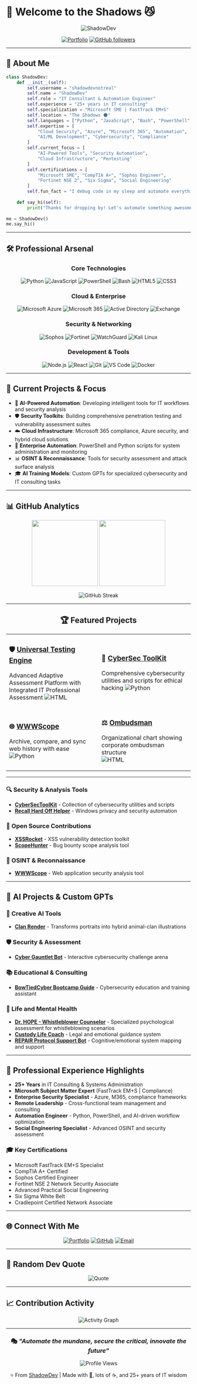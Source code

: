 # 👋 Welcome to the Shadows 😼

<div align="center">
  
  ![ShadowDev](https://readme-typing-svg.herokuapp.com/?font=Fira+Code&size=30&pause=1000&color=9d50bb&center=true&vCenter=true&width=435&lines=I'm+ShadowDev;Script+Kitty;IT+Consultant;25%2B+Years+Experience;Microsoft+SME)
  
  [![Portfolio](https://img.shields.io/badge/Portfolio-shadowdevnotreal.github.io-blueviolet?style=for-the-badge&logo=github-pages)](https://shadowdevnotreal.github.io)
  [![GitHub followers](https://img.shields.io/github/followers/shadowdevnotreal?style=for-the-badge&logo=github&color=9d50bb)](https://github.com/shadowdevnotreal)
  
</div>

---

## 🌟 About Me

```python
class ShadowDev:
    def __init__(self):
        self.username = "shadowdevnotreal"
        self.name = "ShadowDev"
        self.role = "IT Consultant & Automation Engineer"
        self.experience = "25+ years in IT consulting"
        self.specialization = "Microsoft SME | FastTrack EM+S"
        self.location = "The Shadows 🌑"
        self.languages = ["Python", "JavaScript", "Bash", "PowerShell", "HTML/CSS"]
        self.expertise = [
            "Cloud Security", "Azure", "Microsoft 365", "Automation",
            "AI/ML Development", "Cybersecurity", "Compliance"
        ]
        self.current_focus = [
            "AI-Powered Tools", "Security Automation", 
            "Cloud Infrastructure", "Pentesting"
        ]
        self.certifications = [
            "Microsoft SME", "CompTIA A+", "Sophos Engineer",
            "Fortinet NSE 2", "Six Sigma", "Social Engineering"
        ]
        self.fun_fact = "I debug code in my sleep and automate everything 😴"
    
    def say_hi(self):
        print("Thanks for dropping by! Let's automate something awesome together 🚀")
        
me = ShadowDev()
me.say_hi()
```

---

## 🛠️ Professional Arsenal

<div align="center">

### Core Technologies
![Python](https://img.shields.io/badge/Python-3776AB?style=for-the-badge&logo=python&logoColor=white)
![JavaScript](https://img.shields.io/badge/JavaScript-F7DF1E?style=for-the-badge&logo=javascript&logoColor=black)
![PowerShell](https://img.shields.io/badge/PowerShell-5391FE?style=for-the-badge&logo=powershell&logoColor=white)
![Bash](https://img.shields.io/badge/Bash-4EAA25?style=for-the-badge&logo=gnu-bash&logoColor=white)
![HTML5](https://img.shields.io/badge/HTML5-E34F26?style=for-the-badge&logo=html5&logoColor=white)
![CSS3](https://img.shields.io/badge/CSS3-1572B6?style=for-the-badge&logo=css3&logoColor=white)

### Cloud & Enterprise
![Microsoft Azure](https://img.shields.io/badge/Microsoft_Azure-0089D0?style=for-the-badge&logo=microsoft-azure&logoColor=white)
![Microsoft 365](https://img.shields.io/badge/Microsoft_365-D83B01?style=for-the-badge&logo=microsoft-office&logoColor=white)
![Active Directory](https://img.shields.io/badge/Active_Directory-0078D4?style=for-the-badge&logo=microsoft&logoColor=white)
![Exchange](https://img.shields.io/badge/Exchange-0078D4?style=for-the-badge&logo=microsoft-exchange&logoColor=white)

### Security & Networking
![Sophos](https://img.shields.io/badge/Sophos-0066B2?style=for-the-badge&logo=sophos&logoColor=white)
![Fortinet](https://img.shields.io/badge/Fortinet-EE3124?style=for-the-badge&logo=fortinet&logoColor=white)
![WatchGuard](https://img.shields.io/badge/WatchGuard-FF6600?style=for-the-badge&logoColor=white)
![Kali Linux](https://img.shields.io/badge/Kali_Linux-557C94?style=for-the-badge&logo=kali-linux&logoColor=white)

### Development & Tools
![Node.js](https://img.shields.io/badge/Node.js-339933?style=for-the-badge&logo=node.js&logoColor=white)
![React](https://img.shields.io/badge/React-61DAFB?style=for-the-badge&logo=react&logoColor=black)
![Git](https://img.shields.io/badge/Git-F05032?style=for-the-badge&logo=git&logoColor=white)
![VS Code](https://img.shields.io/badge/VS_Code-007ACC?style=for-the-badge&logo=visual-studio-code&logoColor=white)
![Docker](https://img.shields.io/badge/Docker-2496ED?style=for-the-badge&logo=docker&logoColor=white)

</div>

---

## 🎯 Current Projects & Focus

- 🤖 **AI-Powered Automation**: Developing intelligent tools for IT workflows and security analysis
- 🛡️ **Security Toolkits**: Building comprehensive penetration testing and vulnerability assessment suites
- ☁️ **Cloud Infrastructure**: Microsoft 365 compliance, Azure security, and hybrid cloud solutions
- 🔧 **Enterprise Automation**: PowerShell and Python scripts for system administration and monitoring
- 📊 **OSINT & Reconnaissance**: Tools for security assessment and attack surface analysis
- 🎓 **AI Training Models**: Custom GPTs for specialized cybersecurity and IT consulting tasks

---

## 📊 GitHub Analytics

<div align="center">
  
  <img height="180em" src="https://github-readme-stats.vercel.app/api?username=shadowdevnotreal&show_icons=true&theme=tokyonight&include_all_commits=true&count_private=true&hide_border=true"/>
  <img height="180em" src="https://github-readme-stats.vercel.app/api/top-langs/?username=shadowdevnotreal&layout=compact&theme=tokyonight&hide_border=true&langs_count=8"/>
  
</div>

<div align="center">
  
  ![GitHub Streak](https://github-readme-streak-stats.herokuapp.com/?user=shadowdevnotreal&theme=tokyonight&hide_border=true)
  
</div>

---

<div align="center">

## 🏆 Featured Projects

<table>
<tr>
<td width="50%">

### 🛡️ [Universal Testing Engine](https://github.com/shadowdevnotreal/Universal-Testing-Engine)
Advanced Adaptive Assessment Platform with Integrated IT Professional Assessment
![HTML](https://img.shields.io/badge/-HTML-E34F26?style=flat-square&logo=html5&logoColor=white)

</td>
<td width="50%">

### 🔧 [CyberSec ToolKit](https://github.com/shadowdevnotreal/CyberSecToolKit)  
Comprehensive cybersecurity utilities and scripts for ethical hacking
![Python](https://img.shields.io/badge/-Python-3776AB?style=flat-square&logo=python&logoColor=white)

</td>
</tr>
<tr>
<td width="50%">

### 🌐 [WWWScope](https://github.com/shadowdevnotreal/WWWScope)
Archive, compare, and sync web history with ease
![Python](https://img.shields.io/badge/-Python-3776AB?style=flat-square&logo=python&logoColor=white)

</td>
<td width="50%">

### ⚖️ [Ombudsman](https://github.com/shadowdevnotreal/ombudsman)
Organizational chart showing corporate ombudsman structure  
![HTML](https://img.shields.io/badge/-HTML-E34F26?style=flat-square&logo=html5&logoColor=white)

</td>
</tr>
</table>

</div>


---

### 🔍 Security & Analysis Tools
- **[CyberSecToolKit](https://github.com/shadowdevnotreal/CyberSecToolKit)** - Collection of cybersecurity utilities and scripts
- **[Recall Hard Off Helper](https://github.com/shadowdevnotreal/Recall-Hard-Off-Helper)** - Windows privacy and security automation

### 🤝 Open Source Contributions
- **[XSSRocket](https://github.com/shadowdevnotreal/XSSRocket)** - XSS vulnerability detection toolkit
- **[ScopeHunter](https://github.com/blackhatethicalhacking/ScopeHunter)** - Bug bounty scope analysis tool

### 📡 OSINT & Reconnaissance  
- **[WWWScope](https://github.com/shadowdevnotreal/WWWScope)** - Web application security analysis tool

---

## 🤖 AI Projects & Custom GPTs

### 🎨 Creative AI Tools
- **[Clan Render](https://chatgpt.com/g/g-68ac0cbf9a9c8191be631440c2a3cfe8-clan-render)** - Transforms portraits into hybrid animal-clan illustrations

### 🛡️ Security & Assessment
- **[Cyber Gauntlet Bot](https://chatgpt.com/g/g-681f26522b2081919a4e8750aaa11fb5-cyber-gauntlet-bot)** - Interactive cybersecurity challenge arena

### 📚 Educational & Consulting
- **[BowTiedCyber Bootcamp Guide](https://chatgpt.com/g/g-6833c1ec235881919ce84a0356c201f3-bowtiedcyber-bootcamp-guide)** - Cybersecurity education and training assistant

### 💙 Life and Mental Health
- **[Dr. HOPE - Whistleblower Counselor](https://chatgpt.com/g/g-6832658d75988191a6a6572573bf3122-dr-hope-whistleblower-assessment-counselor)** - Specialized psychological assessment for whistleblowing scenarios
- **[Custody Life Coach](https://chatgpt.com/g/g-686509eec914819181e27d26d6a35742-custody-life-coach)** - Legal and emotional guidance system
- **[REPAIR Protocol Support Bot](https://chatgpt.com/g/g-685f7ec1cae4819183b514fdeff27b43-repair-protocol-support-bot)** - Cognitive/emotional system mapping and support

---

## 💼 Professional Experience Highlights

- **25+ Years** in IT Consulting & Systems Administration
- **Microsoft Subject Matter Expert** (FastTrack EM+S | Compliance)
- **Enterprise Security Specialist** - Azure, M365, compliance frameworks
- **Remote Leadership** - Cross-functional team management and consulting
- **Automation Engineer** - Python, PowerShell, and AI-driven workflow optimization
- **Social Engineering Specialist** - Advanced OSINT and security assessment

### 🎓 Key Certifications
- Microsoft FastTrack EM+S Specialist
- CompTIA A+ Certified
- Sophos Certified Engineer  
- Fortinet NSE 2 Network Security Associate
- Advanced Practical Social Engineering
- Six Sigma White Belt
- Cradlepoint Certified Network Associate

---

## 🌐 Connect With Me

<div align="center">

[![Portfolio](https://img.shields.io/badge/🌐_Portfolio-Visit_My_Site-blueviolet?style=for-the-badge)](https://shadowdevnotreal.github.io)
[![GitHub](https://img.shields.io/badge/GitHub-Follow_Me-181717?style=for-the-badge&logo=github)](https://github.com/shadowdevnotreal)
[![Email](https://img.shields.io/badge/GitHub_Email-Get_In_Touch-red?style=for-the-badge&logo=gmail&logoColor=white)](mailto:43219706+shadowdevnotreal@users.noreply.github.com)

</div>

---

## 💭 Random Dev Quote

<div align="center">

![Quote](https://quotes-github-readme.vercel.app/api?type=horizontal&theme=tokyonight&hide_border=true)

</div>

---

## 📈 Contribution Activity

<div align="center">

![Activity Graph](https://github-readme-activity-graph.vercel.app/graph?username=shadowdevnotreal&bg_color=1a1b27&color=9d50bb&line=9d50bb&point=fff&area=true&hide_border=true)

</div>

---

<div align="center">
  
  ### 🎭 *"Automate the mundane, secure the critical, innovate the future"*
  
  ![Profile Views](https://komarev.com/ghpvc/?username=shadowdevnotreal&color=blueviolet&style=flat-square&label=Profile+Views)
  
  ⭐️ From [ShadowDev](https://github.com/shadowdevnotreal) | Made with 💜, lots of ☕, and 25+ years of IT wisdom
  
</div>
